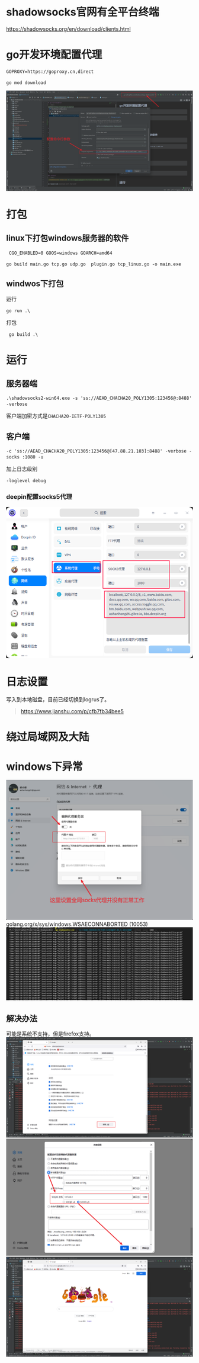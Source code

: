 
# shadowsocks官网有全平台终端

https://shadowsocks.org/en/download/clients.html

# go开发环境配置代理
```shell
GOPROXY=https://goproxy.cn,direct
```

```
go mod download
```

![img_1.png](img_1.png)


# 打包

## linux下打包windows服务器的软件
```shell
 CGO_ENABLED=0 GOOS=windows GOARCH=amd64
```
```shell
go build main.go tcp.go udp.go  plugin.go tcp_linux.go -o main.exe
```
## windwos下打包
运行
```
go run .\
```
打包
```
 go build .\
```


# 运行

## 服务器端
```shell
.\shadowsocks2-win64.exe -s 'ss://AEAD_CHACHA20_POLY1305:123456@:8488' -verbose
```
客户端加密方式是`CHACHA20-IETF-POLY1305`

## 客户端
```shell
-c 'ss://AEAD_CHACHA20_POLY1305:123456@[47.88.21.103]:8488' -verbose -socks :1080 -u
```
加上日志级别
```shell
-loglevel debug
```

### deepin配置socks5代理

![](deepin-proxy-socks.png)


# 日志设置
写入到本地磁盘，目前已经切换到logrus了。

> https://www.jianshu.com/p/cfb7fb34bee5

# 绕过局域网及大陆


# windows下异常
![img.png](img.png)
golang.org/x/sys/windows.WSAECONNABORTED (10053)
![](./windows下socks代理设置错误.png)
## 解决办法
可能是系统不支持，但是firefox支持。
![](./firefox.png)
![](./firefox-proxy.png)
![](./firefox-proxy-google.png)